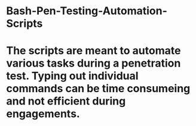 # Bash-Pen-Testing-Automation-Scripts
# The scripts are meant to automate various tasks during a penetration test. Typing out individual commands can be time consumeing and not efficient during engagements.
